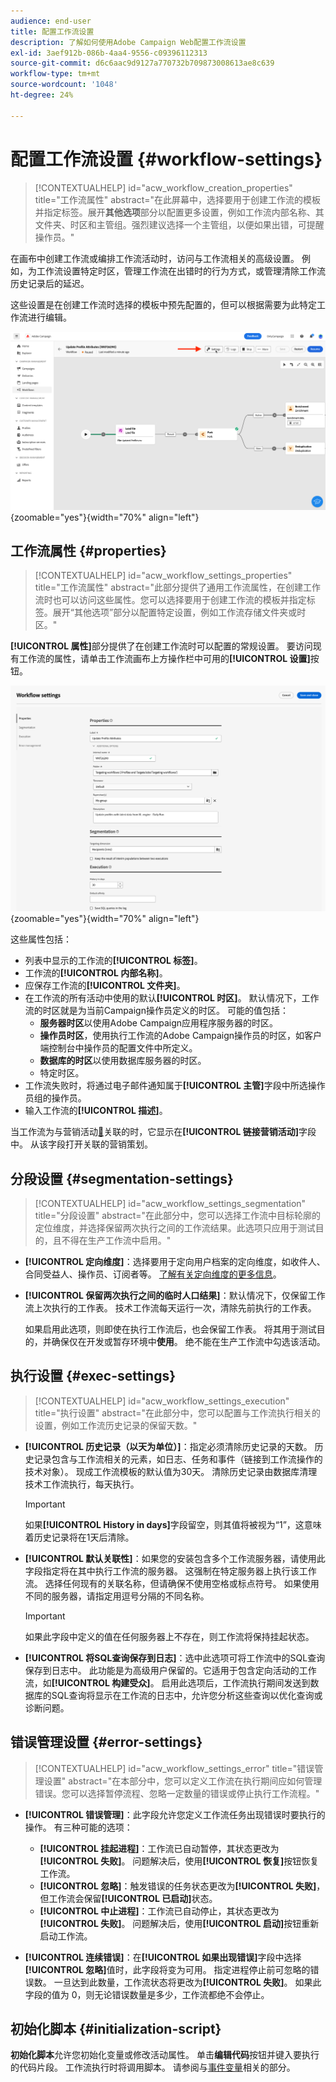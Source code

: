 ```yaml
---
audience: end-user
title: 配置工作流设置
description: 了解如何使用Adobe Campaign Web配置工作流设置
exl-id: 3aef912b-086b-4aa4-9556-c09396112313
source-git-commit: d6c6aac9d9127a770732b709873008613ae8c639
workflow-type: tm+mt
source-wordcount: '1048'
ht-degree: 24%

---
```


# 配置工作流设置 {#workflow-settings}

>[!CONTEXTUALHELP]
>id="acw_workflow_creation_properties"
>title="工作流属性"
>abstract="在此屏幕中，选择要用于创建工作流的模板并指定标签。展开&#x200B;**其他选项**&#x200B;部分以配置更多设置，例如工作流内部名称、其文件夹、时区和主管组。强烈建议选择一个主管组，以便如果出错，可提醒操作员。"

在画布中创建工作流或编排工作流活动时，访问与工作流相关的高级设置。 例如，为工作流设置特定时区，管理工作流在出错时的行为方式，或管理清除工作流历史记录后的延迟。

这些设置是在创建工作流时选择的模板中预先配置的，但可以根据需要为此特定工作流进行编辑。

![工作流设置按钮界面](assets/workflow-settings-button.png){zoomable="yes"}{width="70%" align="left"}

## 工作流属性 {#properties}

>[!CONTEXTUALHELP]
>id="acw_workflow_settings_properties"
>title="工作流属性"
>abstract="此部分提供了通用工作流属性，在创建工作流时也可以访问这些属性。您可以选择要用于创建工作流的模板并指定标签。展开“其他选项”部分以配置特定设置，例如工作流存储文件夹或时区。"

**[!UICONTROL 属性]**&#x200B;部分提供了在创建工作流时可以配置的常规设置。 要访问现有工作流的属性，请单击工作流画布上方操作栏中可用的&#x200B;**[!UICONTROL 设置]**&#x200B;按钮。

![工作流设置界面](assets/workflow-settings.png){zoomable="yes"}{width="70%" align="left"}

这些属性包括：

* 列表中显示的工作流的&#x200B;**[!UICONTROL 标签]**。
* 工作流的&#x200B;**[!UICONTROL 内部名称]**。
* 应保存工作流的&#x200B;**[!UICONTROL 文件夹]**。
* 在工作流的所有活动中使用的默认&#x200B;**[!UICONTROL 时区]**。 默认情况下，工作流的时区就是为当前Campaign操作员定义的时区。
可能的值包括：
   * **服务器时区**&#x200B;以使用Adobe Campaign应用程序服务器的时区。
   * **操作员时区**，使用执行工作流的Adobe Campaign操作员的时区，如客户端控制台中操作员的配置文件中所定义。
   * **数据库的时区**&#x200B;以使用数据库服务器的时区。
   * 特定时区。
* 工作流失败时，将通过电子邮件通知属于&#x200B;**[!UICONTROL 主管]**&#x200B;字段中所选操作员组的操作员。
* 输入工作流的&#x200B;**[!UICONTROL 描述]**。

当工作流为与营销活动[&#128279;](create-workflow.md)关联的时，它显示在&#x200B;**[!UICONTROL 链接营销活动]**&#x200B;字段中。 从该字段打开关联的营销策划。

## 分段设置 {#segmentation-settings}

>[!CONTEXTUALHELP]
>id="acw_workflow_settings_segmentation"
>title="分段设置"
>abstract="在此部分中，您可以选择工作流中目标轮廓的定位维度，并选择保留两次执行之间的工作流结果。此选项只应用于测试目的，且不得在生产工作流中启用。"

* **[!UICONTROL 定向维度]**：选择要用于定向用户档案的定向维度，如收件人、合同受益人、操作员、订阅者等。 [了解有关定向维度的更多信息](../audience/targeting-dimensions.md)。

* **[!UICONTROL 保留两次执行之间的临时人口结果]**：默认情况下，仅保留工作流上次执行的工作表。 技术工作流每天运行一次，清除先前执行的工作表。

  如果启用此选项，则即使在执行工作流后，也会保留工作表。 将其用于测试目的，并确保仅在开发或暂存环境中&#x200B;**使用**。 绝不能在生产工作流中勾选该活动。

## 执行设置 {#exec-settings}

>[!CONTEXTUALHELP]
>id="acw_workflow_settings_execution"
>title="执行设置"
>abstract="在此部分中，您可以配置与工作流执行相关的设置，例如工作流历史记录的保留天数。"

* **[!UICONTROL 历史记录（以天为单位）]**：指定必须清除历史记录的天数。 历史记录包含与工作流相关的元素，如日志、任务和事件（链接到工作流操作的技术对象）。 现成工作流模板的默认值为30天。 清除历史记录由数据库清理技术工作流执行，每天执行。

  >[!IMPORTANT]
  >
  >如果&#x200B;**[!UICONTROL History in days]**&#x200B;字段留空，则其值将被视为“1”，这意味着历史记录将在1天后清除。

* **[!UICONTROL 默认关联性]**：如果您的安装包含多个工作流服务器，请使用此字段指定将在其中执行工作流的服务器。 这强制在特定服务器上执行该工作流。 选择任何现有的关联名称，但请确保不使用空格或标点符号。 如果使用不同的服务器，请指定用逗号分隔的不同名称。

  >[!IMPORTANT]
  >
  >如果此字段中定义的值在任何服务器上不存在，则工作流将保持挂起状态。

* **[!UICONTROL 将SQL查询保存到日志]**：选中此选项可将工作流中的SQL查询保存到日志中。 此功能是为高级用户保留的。它适用于包含定向活动的工作流，如&#x200B;**[!UICONTROL 构建受众]**。 启用此选项后，工作流执行期间发送到数据库的SQL查询将显示在工作流的日志中，允许您分析这些查询以优化查询或诊断问题。

## 错误管理设置 {#error-settings}

>[!CONTEXTUALHELP]
>id="acw_workflow_settings_error"
>title="错误管理设置"
>abstract="在本部分中，您可以定义工作流在执行期间应如何管理错误。您可以选择暂停流程、忽略一定数量的错误或停止执行工作流程。"

* **[!UICONTROL 错误管理]**：此字段允许您定义工作流任务出现错误时要执行的操作。 有三种可能的选项：

   * **[!UICONTROL 挂起进程]**：工作流已自动暂停，其状态更改为&#x200B;**[!UICONTROL 失败]**。 问题解决后，使用&#x200B;**[!UICONTROL 恢复]**&#x200B;按钮恢复工作流。
   * **[!UICONTROL 忽略]**：触发错误的任务状态更改为&#x200B;**[!UICONTROL 失败]**，但工作流会保留&#x200B;**[!UICONTROL 已启动]**&#x200B;状态。<!-- TO ADD ONCE SCHEDULER IS AVAILABLE This configuration is relevant for recurring tasks: if the branch includes a scheduler, it will start normally next time the workflow is executed.-->
   * **[!UICONTROL 中止进程]**：工作流已自动停止，其状态更改为&#x200B;**[!UICONTROL 失败]**。 问题解决后，使用&#x200B;**[!UICONTROL 启动]**&#x200B;按钮重新启动工作流。

* **[!UICONTROL 连续错误]**：在&#x200B;**[!UICONTROL 如果出现错误]**&#x200B;字段中选择&#x200B;**[!UICONTROL 忽略]**&#x200B;值时，此字段将变为可用。 指定进程停止前可忽略的错误数。 一旦达到此数量，工作流状态将更改为&#x200B;**[!UICONTROL 失败]**。 如果此字段的值为 0，则无论错误数量是多少，工作流都绝不会停止。

## 初始化脚本 {#initialization-script}

**初始化脚本**&#x200B;允许您初始化变量或修改活动属性。 单击&#x200B;**编辑代码**&#x200B;按钮并键入要执行的代码片段。 工作流执行时将调用脚本。 请参阅与[事件变量](../workflows/event-variables.md)相关的部分。